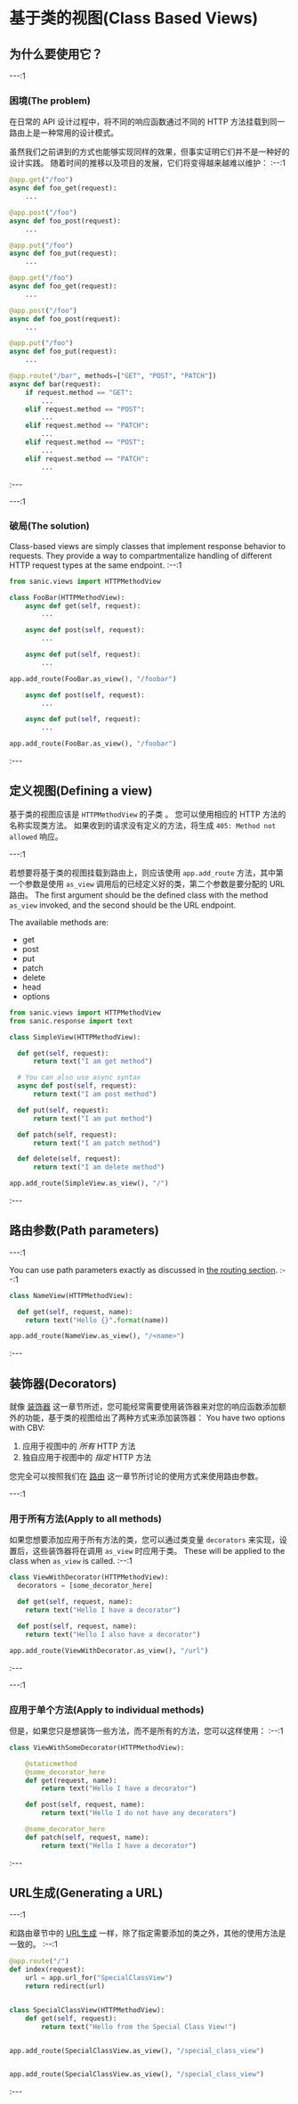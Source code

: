 # 基于类的视图(Class Based Views)

## 为什么要使用它？

---:1

### 困境(The problem)

在日常的 API 设计过程中，将不同的响应函数通过不同的 HTTP 方法挂载到同一路由上是一种常用的设计模式。

虽然我们之前讲到的方式也能够实现同样的效果，但事实证明它们并不是一种好的设计实践。 随着时间的推移以及项目的发展，它们将变得越来越难以维护： :--:1
```python
@app.get("/foo")
async def foo_get(request):
    ...

@app.post("/foo")
async def foo_post(request):
    ...

@app.put("/foo")
async def foo_put(request):
    ...

@app.get("/foo")
async def foo_get(request):
    ...

@app.post("/foo")
async def foo_post(request):
    ...

@app.put("/foo")
async def foo_put(request):
    ...

@app.route("/bar", methods=["GET", "POST", "PATCH"])
async def bar(request):
    if request.method == "GET":
        ...
    elif request.method == "POST":
        ...
    elif request.method == "PATCH":
        ...
    elif request.method == "POST":
        ...
    elif request.method == "PATCH":
        ...
```
:---

---:1

### 破局(The solution)

Class-based views are simply classes that implement response behavior to requests. They provide a way to compartmentalize handling of different HTTP request types at the same endpoint. :--:1
```python
from sanic.views import HTTPMethodView

class FooBar(HTTPMethodView):
    async def get(self, request):
        ...

    async def post(self, request):
        ...

    async def put(self, request):
        ...

app.add_route(FooBar.as_view(), "/foobar")

    async def post(self, request):
        ...

    async def put(self, request):
        ...

app.add_route(FooBar.as_view(), "/foobar")
```
:---

## 定义视图(Defining a view)

基于类的视图应该是 `HTTPMethodView` 的子类 。 您可以使用相应的 HTTP 方法的名称实现类方法。 如果收到的请求没有定义的方法，将生成  `405: Method not allowed` 响应。

---:1

若想要将基于类的视图挂载到路由上，则应该使用 `app.add_route` 方法，其中第一个参数是使用 `as_view` 调用后的已经定义好的类，第二个参数是要分配的 URL 路由。 The first argument should be the defined class with the method `as_view` invoked, and the second should be the URL endpoint.

The available methods are:

- get
- post
- put
- patch
- delete
- head
- options
```python
from sanic.views import HTTPMethodView
from sanic.response import text

class SimpleView(HTTPMethodView):

  def get(self, request):
      return text("I am get method")

  # You can also use async syntax
  async def post(self, request):
      return text("I am post method")

  def put(self, request):
      return text("I am put method")

  def patch(self, request):
      return text("I am patch method")

  def delete(self, request):
      return text("I am delete method")

app.add_route(SimpleView.as_view(), "/")
```
:---

## 路由参数(Path parameters)

---:1

You can use path parameters exactly as discussed in [the routing section](/guide/basics/routing.md). :--:1
```python
class NameView(HTTPMethodView):

  def get(self, request, name):
    return text("Hello {}".format(name))

app.add_route(NameView.as_view(), "/<name>")
```
:---

## 装饰器(Decorators)

就像 [装饰器](/zh/guide/best-practices/decorators.md) 这一章节所述，您可能经常需要使用装饰器来对您的响应函数添加额外的功能，基于类的视图给出了两种方式来添加装饰器： You have two options with CBV:

1. 应用于视图中的 *所有*  HTTP 方法
2. 独自应用于视图中的 *指定*  HTTP 方法

您完全可以按照我们在 [路由](/zh/guide/basics/routing.md) 这一章节所讨论的使用方式来使用路由参数。

---:1

### 用于所有方法(Apply to all methods)

如果您想要添加应用于所有方法的类，您可以通过类变量 `decorators` 来实现，设置后，这些装饰器将在调用 `as_view` 时应用于类。 These will be applied to the class when `as_view` is called. :--:1
```python
class ViewWithDecorator(HTTPMethodView):
  decorators = [some_decorator_here]

  def get(self, request, name):
    return text("Hello I have a decorator")

  def post(self, request, name):
    return text("Hello I also have a decorator")

app.add_route(ViewWithDecorator.as_view(), "/url")
```
:---

---:1

### 应用于单个方法(Apply to individual methods)

但是，如果您只是想装饰一些方法，而不是所有的方法，您可以这样使用： :--:1
```python
class ViewWithSomeDecorator(HTTPMethodView):

    @staticmethod
    @some_decorator_here
    def get(request, name):
        return text("Hello I have a decorator")

    def post(self, request, name):
        return text("Hello I do not have any decorators")

    @some_decorator_here
    def patch(self, request, name):
        return text("Hello I have a decorator")
```
:---

## URL生成(Generating a URL)
---:1

和路由章节中的 [URL生成](/zh/guide/basics/routing.md#generating-a-url) 一样，除了指定需要添加的类之外，其他的使用方法是一致的。 :--:1
```python
@app.route("/")
def index(request):
    url = app.url_for("SpecialClassView")
    return redirect(url)


class SpecialClassView(HTTPMethodView):
    def get(self, request):
        return text("Hello from the Special Class View!")


app.add_route(SpecialClassView.as_view(), "/special_class_view")


app.add_route(SpecialClassView.as_view(), "/special_class_view")
```
:---
